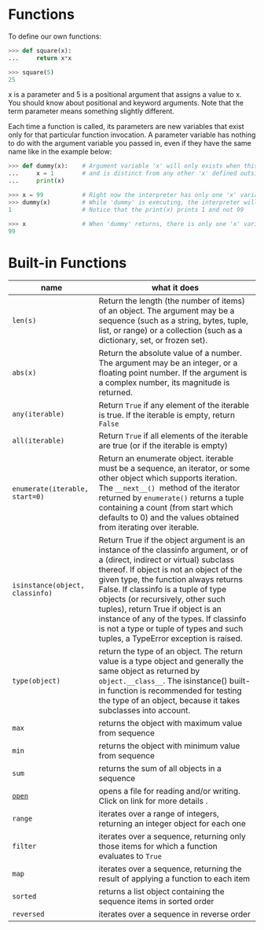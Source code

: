 # Functions
To define our own functions:
```py
>>> def square(x):
...     return x*x

>>> square(5)
25
```
x is a parameter and 5 is a positional argument that assigns a value to x. You should know about positional and keyword arguments. Note that the term parameter means something slightly different.

Each time a function is called, its parameters are new variables that exist only for that particular function invocation. A parameter variable has nothing to do with the argument variable you passed in, even if they have the same name like in the example below:

```py
>>> def dummy(x):    # Argument variable 'x' will only exists when this function is actually called,
...     x = 1        # and is distinct from any other 'x' defined outside this function definition.
...     print(x)

>>> x = 99           # Right now the interpreter has only one 'x' variable, referring to integer 99.
>>> dummy(x)         # While 'dummy' is executing, the interpreter will have two 'x' variables.
1                    # Notice that the print(x) prints 1 and not 99

>>> x                # When 'dummy' returns, there is only one 'x' variable again, and it hasn't changed.
99
```

# Built-in Functions

|name| what it does
|------------------|--------------------|
`len(s)` | Return the length (the number of items) of an object. The argument may be a sequence (such as a string, bytes, tuple, list, or range) or a collection (such as a dictionary, set, or frozen set).
`abs(x)`| Return the absolute value of a number. The argument may be an integer, or a floating point number. If the argument is a complex number, its magnitude is returned.
`any(iterable)`|Return `True` if any element of the iterable is true. If the iterable is empty, return `False`
`all(iterable)`|Return `True` if all elements of the iterable are true (or if the iterable is empty)
`enumerate(iterable, start=0)`| Return an enumerate object. iterable must be a sequence, an iterator, or some other object which supports iteration. The `__next__() `method of the iterator returned by `enumerate()` returns a tuple containing a count (from start which defaults to 0) and the values obtained from iterating over iterable.
`isinstance(object, classinfo)`| Return True if the object argument is an instance of the classinfo argument, or of a (direct, indirect or virtual) subclass thereof. If object is not an object of the given type, the function always returns False. If classinfo is a tuple of type objects (or recursively, other such tuples), return True if object is an instance of any of the types. If classinfo is not a type or tuple of types and such tuples, a TypeError exception is raised.
`type(object)`|return the type of an object. The return value is a type object and generally the same object as returned by `object.__class__`. The isinstance() built-in function is recommended for testing the type of an object, because it takes subclasses into account.
`max`|returns the object with maximum value from sequence
`min`|returns the object with minimum value from sequence
`sum`| returns the sum of all objects in a sequence
[`open`](https://docs.python.org/3/library/functions.html#open)|opens a file for reading and/or writing. Click on link for more details .
`range`| iterates over a range of integers, returning an integer object for each one
`filter`|iterates over a sequence, returning only those items for which a function evaluates to `True`
`map`| iterates over a sequence, returning the result of applying a function to each item
`sorted`| returns a list object containing the sequence items in sorted order
`reversed`|iterates over a sequence in reverse order


